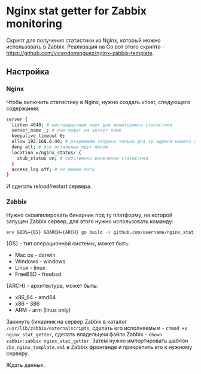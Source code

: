# Nginx stat getter for Zabbix monitoring

Скрипт для получения статистики из Nginx, который можно использовать в Zabbix. Реализация на Go вот этого скрипта - https://github.com/vicendominguez/nginx-zabbix-template.

## Настройка
### Nginx

Чтобы включить статистику в Nginx, нужно создать vhost, следующего содержания:

```Bash
server {
  listen 4040; # нестандартный порт для мониторинга статистики
  server_name _; # нам пофиг на server name
  keepalive_timeout 0;
  allow 192.168.0.40; # разрешаем запросы только для ip адреса нашего сервера мониторинга
  deny all; # все остальные идут лесом
  location =/nginx_status/ {
    stub_status on; # собственно включение статистики
  }
  access_log off; # не пишем логи
}
```

И сделать reload/restart сервера.

### Zabbix

Нужно скомпилировать бинарник под ту платформу, на которой запущен Zabbix сервер, для этого нужно использовать команду:

````Bash
env GOOS={OS} GOARCH={ARCH} go build -v github.com/username/nginx_stat_getter
````

{OS} - тип операционной системы, может быть:

* Mac os - darwin
* Windows - windows
* Linux - linux
* FreeBSD - freebsd

{ARCH} - архитектура, может быть:

* x86_64 - amd64
* x86 - 386
* ARM - arm  (linux only)

Закинуть бинарник на сервер Zabbix в каталог `/usr/lib/zabbix/externalscripts`, сделать его исполняемым - `chmod +x nginx_stat_getter`, сделать владельцем файла Zabbix - `chown zabbix:zabbix nginx_stat_getter`. Затем нужно импортировать шаблон `zbx_nginx_template.xml` в Zabbix фронтенде и прикрепить его к нужному серверу.

Ждать данных.
